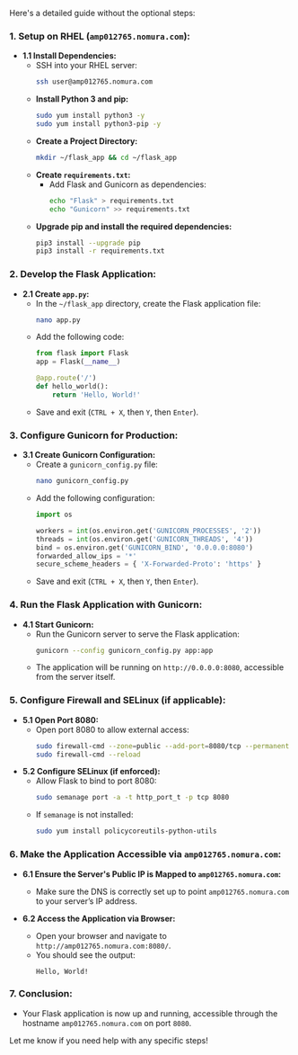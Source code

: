 Here's a detailed guide without the optional steps:

### 1. **Setup on RHEL (`amp012765.nomura.com`):**
   - **1.1 Install Dependencies:**
     - SSH into your RHEL server:
       ```bash
       ssh user@amp012765.nomura.com
       ```
     - **Install Python 3 and pip:**
       ```bash
       sudo yum install python3 -y
       sudo yum install python3-pip -y
       ```
     - **Create a Project Directory:**
       ```bash
       mkdir ~/flask_app && cd ~/flask_app
       ```
     - **Create `requirements.txt`:**
       - Add Flask and Gunicorn as dependencies:
         ```bash
         echo "Flask" > requirements.txt
         echo "Gunicorn" >> requirements.txt
         ```
     - **Upgrade pip and install the required dependencies:**
       ```bash
       pip3 install --upgrade pip
       pip3 install -r requirements.txt
       ```

### 2. **Develop the Flask Application:**
   - **2.1 Create `app.py`:**
     - In the `~/flask_app` directory, create the Flask application file:
       ```bash
       nano app.py
       ```
     - Add the following code:
       ```python
       from flask import Flask
       app = Flask(__name__)

       @app.route('/')
       def hello_world():
           return 'Hello, World!'
       ```
     - Save and exit (`CTRL + X`, then `Y`, then `Enter`).

### 3. **Configure Gunicorn for Production:**
   - **3.1 Create Gunicorn Configuration:**
     - Create a `gunicorn_config.py` file:
       ```bash
       nano gunicorn_config.py
       ```
     - Add the following configuration:
       ```python
       import os

       workers = int(os.environ.get('GUNICORN_PROCESSES', '2'))
       threads = int(os.environ.get('GUNICORN_THREADS', '4'))
       bind = os.environ.get('GUNICORN_BIND', '0.0.0.0:8080')
       forwarded_allow_ips = '*'
       secure_scheme_headers = { 'X-Forwarded-Proto': 'https' }
       ```
     - Save and exit (`CTRL + X`, then `Y`, then `Enter`).

### 4. **Run the Flask Application with Gunicorn:**
   - **4.1 Start Gunicorn:**
     - Run the Gunicorn server to serve the Flask application:
       ```bash
       gunicorn --config gunicorn_config.py app:app
       ```
     - The application will be running on `http://0.0.0.0:8080`, accessible from the server itself.

### 5. **Configure Firewall and SELinux (if applicable):**
   - **5.1 Open Port 8080:**
     - Open port 8080 to allow external access:
       ```bash
       sudo firewall-cmd --zone=public --add-port=8080/tcp --permanent
       sudo firewall-cmd --reload
       ```
   - **5.2 Configure SELinux (if enforced):**
     - Allow Flask to bind to port 8080:
       ```bash
       sudo semanage port -a -t http_port_t -p tcp 8080
       ```
     - If `semanage` is not installed:
       ```bash
       sudo yum install policycoreutils-python-utils
       ```

### 6. **Make the Application Accessible via `amp012765.nomura.com`:**
   - **6.1 Ensure the Server's Public IP is Mapped to `amp012765.nomura.com`:**
     - Make sure the DNS is correctly set up to point `amp012765.nomura.com` to your server’s IP address.

   - **6.2 Access the Application via Browser:**
     - Open your browser and navigate to `http://amp012765.nomura.com:8080/`.
     - You should see the output:
       ```
       Hello, World!
       ```

### 7. **Conclusion:**
   - Your Flask application is now up and running, accessible through the hostname `amp012765.nomura.com` on port `8080`.

Let me know if you need help with any specific steps!
